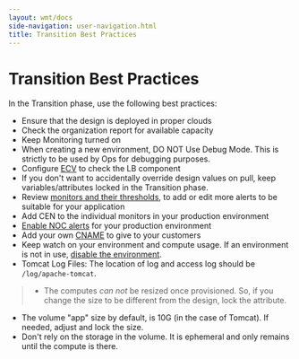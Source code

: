 ```yaml
---
layout: wmt/docs
side-navigation: user-navigation.html
title: Transition Best Practices
---
```


# Transition Best Practices

In the Transition phase, use the following best practices:

* Ensure that the design is deployed in proper clouds
* Check the organization report for available capacity
* Keep Monitoring turned on
* When creating a new environment, DO NOT Use Debug Mode. This is strictly to be used by Ops for debugging purposes.
* Configure <a href="/user/transition/configure-ecv-check-url-on-oneops.html">ECV</a> to check the LB component
* If you don't want to accidentally override design values on pull, keep variables/attributes locked in the Transition phase.
* Review <a href="/user/operation/monitors.html">monitors and their thresholds</a>, to add or edit more alerts to be suitable for your application
* Add CEN to the individual monitors in your production environment
* <a href="/user/operation/ensure-that-alerts-for-production-environment-are-sent-to-noc.html">Enable NOC alerts</a> for your production environment
* Add your own <a href="/user/transition/add-cname.html">CNAME</a> to give to your customers
* Keep watch on your environment and compute usage. If an environment is not in use,
<a href="./delete-an-environment.html">disable the environment</a>.
* Tomcat Log Files: The location of log and access log should be `/log/apache-tomcat`.

>* The computes *can not* be resized once provisioned. So, if you change the size to be different from the design, lock the attribute.
* The volume "app" size by default, is 10G (in the case of Tomcat). If needed, adjust and lock the size.
* Don't rely on the storage in the volume. It is ephemeral and only remains until the compute is there.
